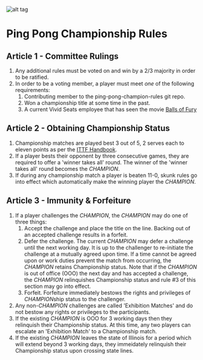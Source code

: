 ![alt tag](https://66.media.tumblr.com/tumblr_lfp90xpDTm1qb9w8so1_250.gif)

# Ping Pong Championship Rules

## Article 1 - Committee Rulings
1. Any additional rules must be voted on and win by a 2/3 majority in order to be ratified.
2. In order to be a voting member, a player must meet *one* of the following requirements:
    1. Contributing member to the ping-pong-champion-rules git repo.
    2. Won a championship title at some time in the past.
    3. A current Vivid Seats employee that has seen the movie [Balls of Fury](http://www.imdb.com/title/tt0424823/)

## Article 2 - Obtaining Championship Status
1. Championship matches are played best 3 out of 5, 2 serves each to eleven points as per the [ITTF Handbook](http://www.ittf.com/handbook/).
2. If a player bests their opponent by three consecutive games, they are required to offer a 'winner takes all' round. The winner of the 'winner takes all' round becomes the *CHAMPION*.
3. If during any championship match a player is beaten 11-0, skunk rules go into effect which automatically make the winning player the *CHAMPION*.

## Article 3 - Immunity & Forfeiture
1. If a player challenges the *CHAMPION*, the *CHAMPION* may do one of three things:
    1. Accept the challenge and place the title on the line. Backing out of an accepted challenge results in a forfeit.
    2. Defer the challenge. The current *CHAMPION* may defer a challenge until the next working day. It is up to the challenger to re-initiate the challenge at a mutually agreed upon time. If a time cannot be agreed upon or work duties prevent the match from occurring, the *CHAMPION* retains Championship status. Note that if the *CHAMPION* is out of office (OOO) the next day and has accepted a challenge, the *CHAMPION* relinquishes Championship status and rule #3 of this section may go into effect.
    3. Forfeit. Forfeiture immediately bestows the rights and privileges of *CHAMPION*ship status to the challenger.
2. Any non-*CHAMPION* challenges are called 'Exhibition Matches' and do not bestow any rights or privileges to the participants.
3. If the existing *CHAMPION* is OOO for 3 working days then they relinquish their Championship status. At this time, any two players can escalate an 'Exhibition Match' to a Championship match.
4. If the existing *CHAMPION* leaves the state of Illinois for a period which will extend beyond 3 working days, they immeidately relinquish their Championship status upon crossing state lines.
